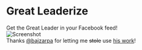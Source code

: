 # Great Leaderize

Get the Great Leader in your Facebook feed!   
![Screenshot](http://i.imgur.com/Te5M1P2.png)   
Thanks [@bajzarpa](https://github.com/bajzarpa) for letting me ~~stole~~ use [his work](https://github.com/bajzarpa/victorize)!
